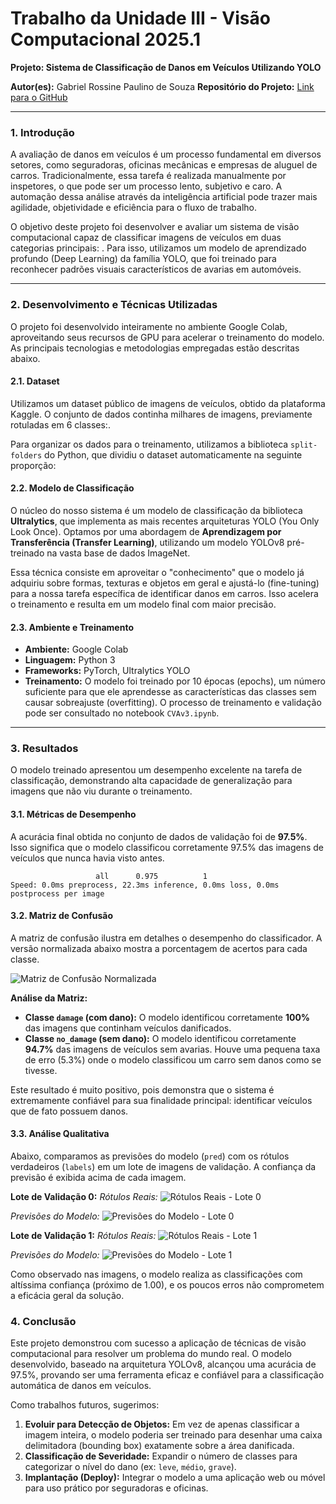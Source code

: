 # **Trabalho da Unidade III - Visão Computacional 2025.1**

**Projeto: Sistema de Classificação de Danos em Veículos Utilizando YOLO**

**Autor(es):** Gabriel Rossine Paulino de Souza
**Repositório do Projeto:** [Link para o GitHub](https://github.com/Kirishimya/VehicleDamageCls)

---

### **1. Introdução**

A avaliação de danos em veículos é um processo fundamental em diversos setores, como seguradoras, oficinas mecânicas e empresas de aluguel de carros. Tradicionalmente, essa tarefa é realizada manualmente por inspetores, o que pode ser um processo lento, subjetivo e caro. A automação dessa análise através da inteligência artificial pode trazer mais agilidade, objetividade e eficiência para o fluxo de trabalho.

O objetivo deste projeto foi desenvolver e avaliar um sistema de visão computacional capaz de classificar imagens de veículos em duas categorias principais: . Para isso, utilizamos um modelo de aprendizado profundo (Deep Learning) da família YOLO, que foi treinado para reconhecer padrões visuais característicos de avarias em automóveis.

---

### **2. Desenvolvimento e Técnicas Utilizadas**

O projeto foi desenvolvido inteiramente no ambiente Google Colab, aproveitando seus recursos de GPU para acelerar o treinamento do modelo. As principais tecnologias e metodologias empregadas estão descritas abaixo.

#### **2.1. Dataset**

Utilizamos um dataset público de imagens de veículos, obtido da plataforma Kaggle. O conjunto de dados continha milhares de imagens, previamente rotuladas em 6 classes:.

Para organizar os dados para o treinamento, utilizamos a biblioteca `split-folders` do Python, que dividiu o dataset automaticamente na seguinte proporção:


#### **2.2. Modelo de Classificação**

O núcleo do nosso sistema é um modelo de classificação da biblioteca **Ultralytics**, que implementa as mais recentes arquiteturas YOLO (You Only Look Once). Optamos por uma abordagem de **Aprendizagem por Transferência (Transfer Learning)**, utilizando um modelo YOLOv8 pré-treinado na vasta base de dados ImageNet.

Essa técnica consiste em aproveitar o "conhecimento" que o modelo já adquiriu sobre formas, texturas e objetos em geral e ajustá-lo (fine-tuning) para a nossa tarefa específica de identificar danos em carros. Isso acelera o treinamento e resulta em um modelo final com maior precisão.

#### **2.3. Ambiente e Treinamento**

* **Ambiente:** Google Colab
* **Linguagem:** Python 3
* **Frameworks:** PyTorch, Ultralytics YOLO
* **Treinamento:** O modelo foi treinado por 10 épocas (epochs), um número suficiente para que ele aprendesse as características das classes sem causar sobreajuste (overfitting). O processo de treinamento e validação pode ser consultado no notebook `CVAv3.ipynb`.

---

### **3. Resultados**

O modelo treinado apresentou um desempenho excelente na tarefa de classificação, demonstrando alta capacidade de generalização para imagens que não viu durante o treinamento.

#### **3.1. Métricas de Desempenho**

A acurácia final obtida no conjunto de dados de validação foi de **97.5%**. Isso significa que o modelo classificou corretamente 97.5% das imagens de veículos que nunca havia visto antes.

```
                   all      0.975          1
Speed: 0.0ms preprocess, 22.3ms inference, 0.0ms loss, 0.0ms postprocess per image
```

#### **3.2. Matriz de Confusão**

A matriz de confusão ilustra em detalhes o desempenho do classificador. A versão normalizada abaixo mostra a porcentagem de acertos para cada classe.

![Matriz de Confusão Normalizada](AV3/validation_results/vehicle_damage_val2/confusion_matrix_normalized.png)

**Análise da Matriz:**
* **Classe `damage` (com dano):** O modelo identificou corretamente **100%** das imagens que continham veículos danificados.
* **Classe `no_damage` (sem dano):** O modelo identificou corretamente **94.7%** das imagens de veículos sem avarias. Houve uma pequena taxa de erro (5.3%) onde o modelo classificou um carro sem danos como se tivesse.

Este resultado é muito positivo, pois demonstra que o sistema é extremamente confiável para sua finalidade principal: identificar veículos que de fato possuem danos.

#### **3.3. Análise Qualitativa**

Abaixo, comparamos as previsões do modelo (`pred`) com os rótulos verdadeiros (`labels`) em um lote de imagens de validação. A confiança da previsão é exibida acima de cada imagem.

**Lote de Validação 0:**
*Rótulos Reais:*
![Rótulos Reais - Lote 0](AV3/validation_results/vehicle_damage_val2/val_batch0_labels.jpg)

*Previsões do Modelo:*
![Previsões do Modelo - Lote 0](AV3/validation_results/vehicle_damage_val2/val_batch0_pred.jpg)

**Lote de Validação 1:**
*Rótulos Reais:*
![Rótulos Reais - Lote 1](AV3/validation_results/vehicle_damage_val2/val_batch1_labels.jpg)

*Previsões do Modelo:*
![Previsões do Modelo - Lote 1](AV3/validation_results/vehicle_damage_val2/val_batch1_pred.jpg)


Como observado nas imagens, o modelo realiza as classificações com altíssima confiança (próximo de 1.00), e os poucos erros não comprometem a eficácia geral da solução.

### **4. Conclusão**

Este projeto demonstrou com sucesso a aplicação de técnicas de visão computacional para resolver um problema do mundo real. O modelo desenvolvido, baseado na arquitetura YOLOv8, alcançou uma acurácia de 97.5%, provando ser uma ferramenta eficaz e confiável para a classificação automática de danos em veículos.

Como trabalhos futuros, sugerimos:
1.  **Evoluir para Detecção de Objetos:** Em vez de apenas classificar a imagem inteira, o modelo poderia ser treinado para desenhar uma caixa delimitadora (bounding box) exatamente sobre a área danificada.
2.  **Classificação de Severidade:** Expandir o número de classes para categorizar o nível do dano (ex: `leve`, `médio`, `grave`).
3.  **Implantação (Deploy):** Integrar o modelo a uma aplicação web ou móvel para uso prático por seguradoras e oficinas.
